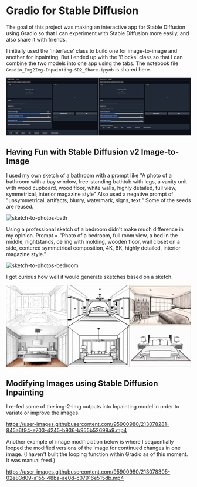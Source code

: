 # Gradio for Stable Diffusion

The goal of this project was making an interactive app for Stable Diffusion using Gradio so that I can experiment with Stable Diffusion more easily, and also share it with friends. 

I initially used the 'Interface' class to build one for image-to-image and another for inpainting. But I ended up with the 'Blocks' class so that I can combine the two models into one app using the tabs. The notebook file `Gradio_Img2Img-Inpainting-SD2_Share.ipynb` is shared here. 

![gradio](https://github.com/sooolee/gradio-stable-diffusion/blob/main/images/gradio.png?raw=true)


## Having Fun with Stable Diffusion v2 Image-to-Image

I used my own sketch of a bathroom with a prompt like "A photo of a bathroom with a bay window, free-standing bathtub with legs, a vanity unit with wood cupboard, wood floor, white walls, highly detailed, full view, symmetrical, interior magazine style" Also used a negative prompt of "unsymmetrical, artifacts, blurry, watermark, signs, text." Some of the seeds are reused.

![sketch-to-photos-bath](https://github.com/sooolee/gradio-stable-diffusion/blob/main/images/sketch-to-photos-bath.png?raw=true)

Using a professional sketch of a bedroom didn't make much difference in my opinion. Prompt = "Photo of a bedroom, full room view, a bed in the middle, nightstands, ceiling with molding, wooden floor, wall closet on a side, centered symmetrical composition, 4K, 8K, highly detailed, interior magazine style."

![sketch-to-photos-bedroom](https://github.com/sooolee/gradio-stable-diffusion/blob/main/images/sketch-to-photos-bedroom.png?raw=true)

I got curious how well it would generate sketches based on a sketch. 

![sketch-to-sketch](https://github.com/sooolee/gradio-stable-diffusion/blob/main/images/sketch-to-sketch.png?raw=true)

## Modifying Images using Stable Diffusion Inpainting

I re-fed some of the img-2-img outputs into Inpainting model in order to variate or improve the images. 


https://user-images.githubusercontent.com/95900980/213078281-845a6f94-e703-4245-b936-b955b52699a9.mp4


Another example of image modificiation below is where I sequentially looped the modified versions of the image for continued changes in one image. (I haven't built the looping function within Gradio as of this moment. It was manual feed.)


https://user-images.githubusercontent.com/95900980/213078305-02e83d09-a155-48ba-ae0d-c07916e515db.mp4


